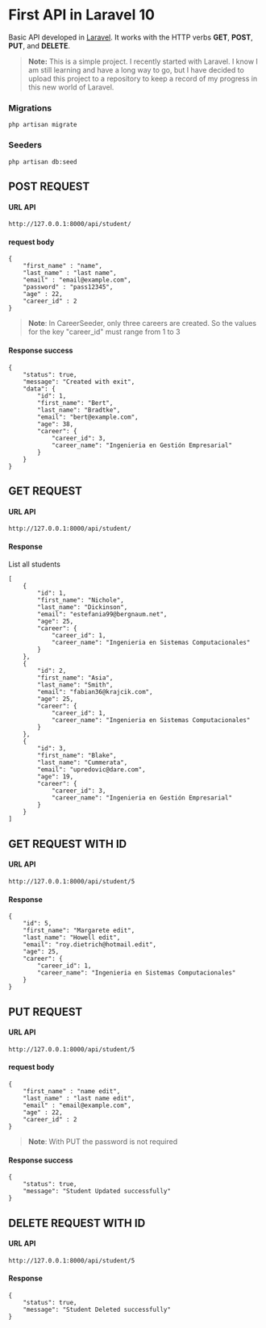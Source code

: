 # First API in Laravel 10

Basic API developed in [Laravel](https://github.com/laravel/framework "Laravel"). It works with the HTTP verbs **GET**, **POST**, **PUT**, and **DELETE**.

> **Note:** This is a simple project. I recently started with Laravel. I know I am still learning and have a long way to go, but I have decided to upload this project to a repository to keep a record of my progress in this new world of Laravel.

### Migrations

`php artisan migrate`

### Seeders

`php artisan db:seed`

## POST REQUEST

#### URL API

`http://127.0.0.1:8000/api/student/`

#### request body

    {
        "first_name" : "name",
        "last_name" : "last name",
        "email" : "email@example.com",
        "password" : "pass12345",
        "age" : 22,
        "career_id" : 2
    }

> **Note**: In CareerSeeder, only three careers are created. So the values for the key "career_id" must range from 1 to 3

#### Response success

    {
        "status": true,
        "message": "Created with exit",
        "data": {
            "id": 1,
            "first_name": "Bert",
            "last_name": "Bradtke",
            "email": "bert@example.com",
            "age": 38,
            "career": {
                "career_id": 3,
                "career_name": "Ingenieria en Gestión Empresarial"
            }
        }
    }

## GET REQUEST

#### URL API

`http://127.0.0.1:8000/api/student/`

#### Response

<p>List all students</p>

    [
        {
            "id": 1,
            "first_name": "Nichole",
            "last_name": "Dickinson",
            "email": "estefania99@bergnaum.net",
            "age": 25,
            "career": {
                "career_id": 1,
                "career_name": "Ingenieria en Sistemas Computacionales"
            }
        },
        {
            "id": 2,
            "first_name": "Asia",
            "last_name": "Smith",
            "email": "fabian36@krajcik.com",
            "age": 25,
            "career": {
                "career_id": 1,
                "career_name": "Ingenieria en Sistemas Computacionales"
            }
        },
        {
            "id": 3,
            "first_name": "Blake",
            "last_name": "Cummerata",
            "email": "upredovic@dare.com",
            "age": 19,
            "career": {
                "career_id": 3,
                "career_name": "Ingenieria en Gestión Empresarial"
            }
        }
    ]

## GET REQUEST WITH ID

#### URL API

`http://127.0.0.1:8000/api/student/5`

#### Response

	{
        "id": 5,
        "first_name": "Margarete edit",
        "last_name": "Howell edit",
        "email": "roy.dietrich@hotmail.edit",
        "age": 25,
        "career": {
            "career_id": 1,
            "career_name": "Ingenieria en Sistemas Computacionales"
        }
	}

## PUT REQUEST

#### URL API

`http://127.0.0.1:8000/api/student/5`

#### request body

	{
        "first_name" : "name edit",
        "last_name" : "last name edit",
        "email" : "email@example.com",
        "age" : 22,
        "career_id" : 2
	}

> **Note**: With PUT the password is not required

#### Response success

	{
        "status": true,
        "message": "Student Updated successfully"
	}

## DELETE REQUEST WITH ID

#### URL API

`http://127.0.0.1:8000/api/student/5`

#### Response

	{
        "status": true,
        "message": "Student Deleted successfully"
	}